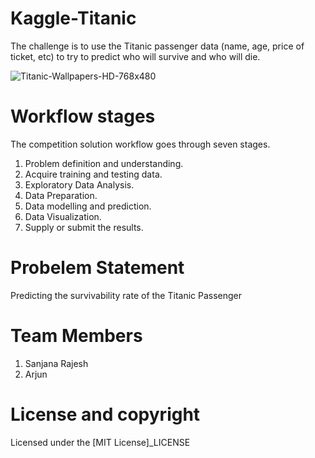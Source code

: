 # Kaggle-Titanic

The challenge is to use the Titanic passenger data (name, age, price of ticket, etc) to try to predict who will survive and who will die.

![Titanic-Wallpapers-HD-768x480](https://user-images.githubusercontent.com/54449980/87512280-9130a880-c62b-11ea-8505-6497aa85ded7.jpg)


# Workflow stages
The competition solution workflow goes through seven stages.

  1.	Problem definition and understanding.
  2.	Acquire training and testing data.
  3.	Exploratory Data Analysis.
  4.	Data Preparation.
  5.	Data modelling and prediction.
  6.	Data Visualization.
  7.	Supply or submit the results.

# Probelem Statement
Predicting the survivability rate of the Titanic Passenger

# Team Members
1.	Sanjana Rajesh
2.	Arjun

# License and copyright
Licensed under the [MIT License]_LICENSE
